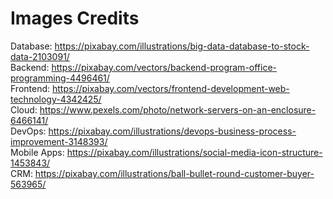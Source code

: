 # Images Credits

Database: https://pixabay.com/illustrations/big-data-database-to-stock-data-2103091/  
Backend: https://pixabay.com/vectors/backend-program-office-programming-4496461/  
Frontend: https://pixabay.com/vectors/frontend-development-web-technology-4342425/  
Cloud: https://www.pexels.com/photo/network-servers-on-an-enclosure-6466141/  
DevOps: https://pixabay.com/illustrations/devops-business-process-improvement-3148393/  
Mobile Apps: https://pixabay.com/illustrations/social-media-icon-structure-1453843/  
CRM: https://pixabay.com/illustrations/ball-bullet-round-customer-buyer-563965/
